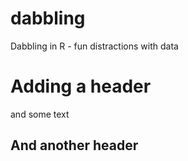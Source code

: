 # dabbling
Dabbling in R - fun distractions with data

# Adding a header

and some text

## And another header

